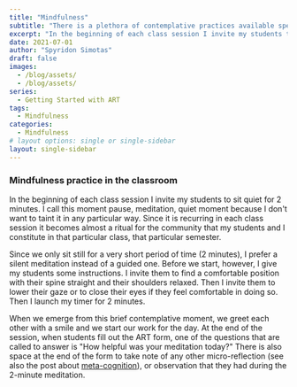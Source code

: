 ```yaml
---
title: "Mindfulness"
subtitle: "There is a plethora of contemplative practices available specifically designed for the classroom. The following exercise is just an example of how I have integrated a brief meditation practice in the beginning of each class session."
excerpt: "In the beginning of each class session I invite my students to sit quiet for 2 minutes. I call this moment pause, meditation, quiet moment because I don't want to taint it in any particular way. Since it is recurring in each class session it becomes almost a ritual for the community that my students and I constitute in that particular class, that particular semester.."
date: 2021-07-01
author: "Spyridon Simotas"
draft: false
images:
  - /blog/assets/
  - /blog/assets/
series:
  - Getting Started with ART 
tags:
  - Mindfulness
categories:
  - Mindfulness
# layout options: single or single-sidebar
layout: single-sidebar
---
```




### Mindfulness practice in the classroom

In the beginning of each class session I invite my students to sit quiet for 2 minutes. I call this moment pause, meditation, quiet moment because I don't want to taint it in any particular way. Since it is recurring in each class session it becomes almost a ritual for the community that my students and I constitute in that particular class, that particular semester. 

Since we only sit still for a very short period of time (2 minutes), I prefer a silent meditation instead of a guided one. Before we start, however, I give my students some instructions. I invite them to find a comfortable position with their spine straight and their shoulders relaxed. Then I invite them to lower their gaze or to close their eyes if they feel comfortable in doing so. Then I launch my timer for 2 minutes. 

When we emerge from this brief contemplative moment, we greet each other with a smile and we start our work for the day. At the end of the session, when students fill out the ART form, one of the questions that are called to answer is "How helpful was your meditation today?" There is also space at the end of the form to take note of any other micro-reflection (see also the post about [meta-cognition]()), or observation that they had during the 2-minute meditation. 
















